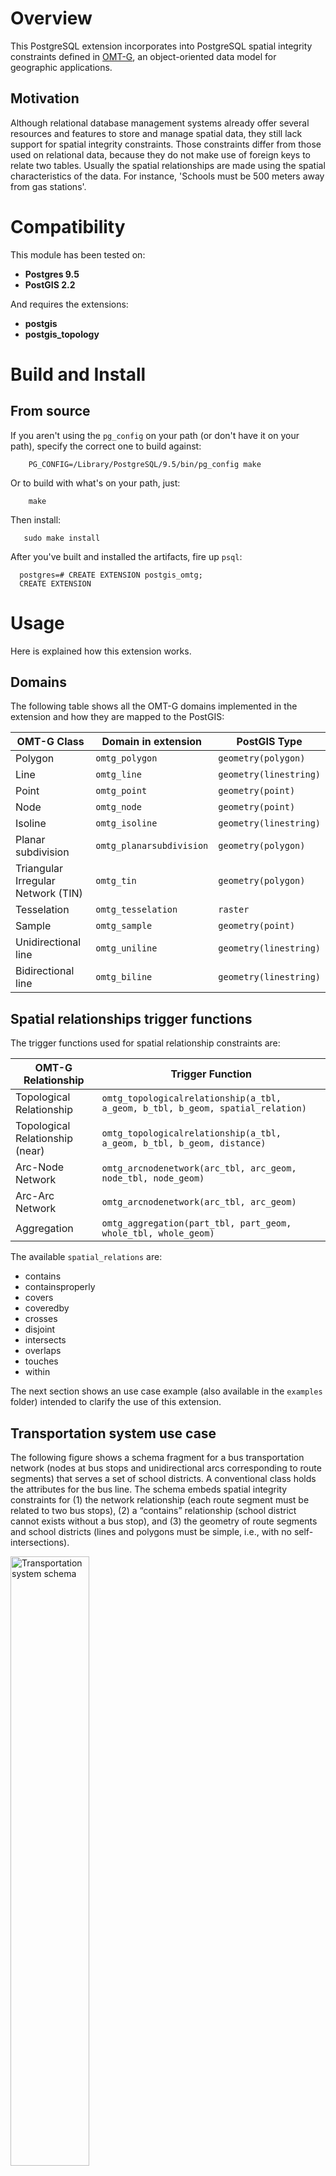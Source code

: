 Overview
========

This PostgreSQL extension incorporates into PostgreSQL spatial integrity constraints defined in [OMT-G](http://homepages.dcc.ufmg.br/~clodoveu/DocuWiki/doku.php?id=omtg), an object-oriented data model for geographic applications.

Motivation
----------

Although relational database management systems already offer several resources and features to store and manage spatial data, they still lack support for spatial integrity constraints. Those constraints differ from those used on relational data, because they do not make use of foreign keys to relate two tables. Usually the spatial relationships are made using the spatial characteristics of the data. For instance, 'Schools must be 500 meters away from gas stations'.


Compatibility
=============

This module has been tested on:

* **Postgres 9.5**
* **PostGIS 2.2**

And requires the extensions:

* **postgis**
* **postgis_topology**



Build and Install
=================

## From source ##

If you aren't using the `pg_config` on your path (or don't have it on your path), specify the correct one to build against:

        PG_CONFIG=/Library/PostgreSQL/9.5/bin/pg_config make

Or to build with what's on your path, just:

        make

Then install:

       sudo make install

After you've built and installed the artifacts, fire up `psql`:

      postgres=# CREATE EXTENSION postgis_omtg;
      CREATE EXTENSION



Usage
=====

Here is explained how this extension works.

Domains
-------

The following table shows all the OMT-G domains implemented in the extension and how they are mapped to the PostGIS:

<table>
   <thead>
      <th>OMT-G Class</th>
      <th>Domain in extension</th>
      <th>PostGIS Type</th>
   </thead>
   <tr>
      <td>Polygon</td>
      <td><code>omtg_polygon</code></td>
      <td><code>geometry(polygon)</code></td>
   </tr>
   <tr>
      <td>Line</td>
      <td><code>omtg_line</code></td>
      <td><code>geometry(linestring)</code></td>
   </tr>
   <tr>
      <td>Point</td>
      <td><code>omtg_point</code></td>
      <td><code>geometry(point)</code></td>
   </tr>
   <tr>
      <td>Node</td>
      <td><code>omtg_node</code></td>
      <td><code>geometry(point)</code></td>
   </tr>
   <tr>
      <td>Isoline</td>
      <td><code>omtg_isoline</code></td>
      <td><code>geometry(linestring)</code></td>
   </tr>
   <tr>
      <td>Planar subdivision</td>
      <td><code>omtg_planarsubdivision</code></td>
      <td><code>geometry(polygon)</code></td>
   </tr>
   <tr>
      <td>Triangular Irregular Network (TIN)</td>
      <td><code>omtg_tin</code></td>
      <td><code>geometry(polygon)</code></td>
   </tr>
   <tr>
      <td>Tesselation</td>
      <td><code>omtg_tesselation</code></td>
      <td><code>raster</code></td>
   </tr>
   <tr>
      <td>Sample</td>
      <td><code>omtg_sample</code></td>
      <td><code>geometry(point)</code></td>
   </tr>
   <tr>
      <td>Unidirectional line</td>
      <td><code>omtg_uniline</code></td>
      <td><code>geometry(linestring)</code></td>
   </tr>
   <tr>
      <td>Bidirectional line</td>
      <td><code>omtg_biline</code></td>
      <td><code>geometry(linestring)</code></td>
   </tr>
</table>

Spatial relationships trigger functions
---------------------------------------

The trigger functions used for spatial relationship constraints are:

<table>
   <thead>
      <th>OMT-G Relationship</th>
      <th>Trigger Function</th>
   </thead>
   <tr>
      <td>Topological Relationship</td>
      <td><code>omtg_topologicalrelationship(a_tbl, a_geom, b_tbl, b_geom, spatial_relation)</code></td>
   </tr>
   <tr>
      <td>Topological Relationship (near)</td>
      <td><code>omtg_topologicalrelationship(a_tbl, a_geom, b_tbl, b_geom, distance)</code></td>
   </tr>
   <tr>
      <td>Arc-Node Network</td>
      <td><code>omtg_arcnodenetwork(arc_tbl, arc_geom, node_tbl, node_geom)</code></td>
   </tr>
   <tr>
      <td>Arc-Arc Network</td>
      <td><code>omtg_arcnodenetwork(arc_tbl, arc_geom)</code></td>
   </tr>
   <tr>
      <td>Aggregation</td>
      <td><code>omtg_aggregation(part_tbl, part_geom, whole_tbl, whole_geom)</code></td>
   </tr>
</table>

The available `spatial_relations` are:

* contains
* containsproperly
* covers
* coveredby
* crosses
* disjoint
* intersects
* overlaps
* touches
* within

The next section shows an use case example (also available in the `examples` folder) intended to clarify the use of this extension.


Transportation system use case
------------------------------

The following figure shows a schema fragment for a bus transportation network (nodes at bus stops and unidirectional arcs corresponding to route segments) that serves a set of school districts. A conventional class holds the attributes for the bus line. The schema embeds spatial integrity constraints for (1) the network relationship (each route segment must be related to two bus stops), (2) a “contains” relationship (school district cannot exists without a bus stop), and (3) the geometry of route segments and school districts (lines and polygons must be simple, i.e., with no self-intersections).

<img src="https://github.com/lizardoluis/postgis_omtg/blob/master/examples/transportation_system/squema.png" alt="Transportation system schema" width="50%">

The implementation of this schema that uses the `postgis_omtg` extension and considerers all the spatial constraints is as follows:

      create table bus_line (
         line_number integer primary key,
         description varchar(50),
         operator varchar(50)
      );

      create table school_district (
         district_name varchar(50) primary key,
         school_capacity integer,
         geom omtg_polygon
      );

      create table bus_stop (
         stop_id integer primary key,
         shelter_type varchar(50),
         geom omtg_point
      );

      create table bus_route_segment (
         traverse_time real,
         segment_number integer,
         busline integer references bus_line (line_number),
         geom omtg_uniline
      );

      -- School_district and bus_stop topological relationship constraints:
      CREATE TRIGGER school_district_contains_trigger
         AFTER INSERT OR UPDATE ON school_district
         FOR EACH STATEMENT
         EXECUTE PROCEDURE omtg_topologicalrelationship('school_district', 'geom', 'bus_stop', 'geom', 'contains');

      CREATE TRIGGER bus_stop_afterdelete_trigger
         AFTER DELETE ON bus_stop
         FOR EACH STATEMENT
         EXECUTE PROCEDURE omtg_topologicalrelationship('school_district', 'geom', 'bus_stop', 'geom', 'contains');

      --Bus_route_segment and Bus_stop arc-node network constraints:
      CREATE TRIGGER busroute_insert_update_trigger
         AFTER INSERT OR UPDATE ON bus_route_segment
      	FOR EACH STATEMENT
      	EXECUTE PROCEDURE omtg_arcnodenetwork('bus_route_segment', 'geom', 'bus_stop', 'geom');

      CREATE TRIGGER busstop_delete_trigger
         AFTER DELETE ON bus_stop
      	FOR EACH STATEMENT
      	EXECUTE PROCEDURE omtg_arcnodenetwork('bus_route_segment', 'geom', 'bus_stop', 'geom');


Unfortunately, due to PostgreSQL limitations, for each relationship constraint, two triggers must be created, one for `INSERT` and `UPDATE` statements on one table and another trigger for `DELETE` statements on the second table of the relationship. All triggers must be fired `AFTER` a `STATEMENT` execution.


License and Copyright
---------------------

postgis_omtg is released under a [MIT license](doc/LICENSE).

Copyright (c) 2016 Luis Eduardo Oliveira Lizardo.
